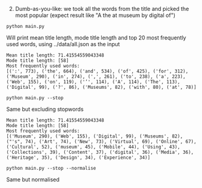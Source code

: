 2. Dumb-as-you-like: we took all the words from the title and picked the most popular (expect result like "A the at museum by digital of")

```
python main.py
```

Will print mean title length, mode title length and top 20 most frequently used words, using ../data/all.json as the input

```
Mean title length: 71.41554559043348
Mode title length: [58]
Most frequently used words:
[(':', 773), ('the', 664), ('and', 534), ('of', 425), ('for', 312), ('Museum', 290), ('in', 274), (',', 261), ('to', 238), ('a', 223), ('Web', 155), ('on', 119), ('’', 114), ('A', 114), ('The', 113), ('Digital', 99), ('?', 86), ('Museums', 82), ('with', 80), ('at', 78)]
```


```
python main.py --stop
```

Same but excluding stopwords

```
Mean title length: 71.41554559043348
Mode title length: [58]
Most frequently used words:
[('Museum', 290), ('Web', 155), ('Digital', 99), ('Museums', 82), ("'s", 74), ('Art', 74), ('New', 73), ('Virtual', 69), ('Online', 67), ('Cultural', 52), ('museum', 45), ('Mobile', 44), ('Using', 43), ('Collections', 39), ('Content', 37), ('digital', 36), ('Media', 36), ('Heritage', 35), ('Design', 34), ('Experience', 34)]
```

```
python main.py --stop --normalise
```

Same but normalised

```

```